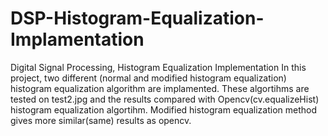 # DSP-Histogram-Equalization-Implamentation
Digital Signal Processing, Histogram Equalization Implementation 
In this project, two different (normal and modified histogram equalization) histogram equalization algorithm are implamented. 
These algortihms are tested on test2.jpg and the results compared with Opencv(cv.equalizeHist) histogram equalization algortihm. 
Modified histogram equalization method gives more similar(same) results as opencv. 

